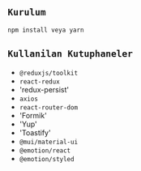 ## `Kurulum`

```
npm install veya yarn
```

## `Kullanilan Kutuphaneler`

- `@reduxjs/toolkit`
- `react-redux`
- 'redux-persist'
- `axios`
- `react-router-dom`
- 'Formik'
- 'Yup'
- 'Toastify'
- `@mui/material-ui`
- `@emotion/react`
- `@emotion/styled`

